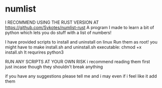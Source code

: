 # numlist
I RECOMMEND USING THE RUST VERSION AT https://github.com/Sykotes/numlist-rust
A program I made to learn a bit of python which lets you do stuff with a list of numbers!

I have provided scripts to install and uninstall on linux 
Run them as root!
you might have to make install.sh and uninstall.sh executable: chmod +x install.sh
It requrires python3 

RUN ANY SCRIPTS AT YOUR OWN RISK i recommend reading them first just incase though they shouldn't break anything 


if you have any suggestions please tell me and i may even if i feel like it add them
